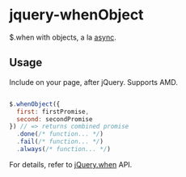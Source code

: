 jquery-whenObject
=================

$.when with objects, a la [async](https://github.com/caolan/async).

## Usage

Include on your page, after jQuery. Supports AMD.

```js

$.whenObject({
  first: firstPromise,
  second: secondPromise
}) // => returns combined promise
  .done(/* function... */)
  .fail(/* function... */)
  .always(/* function... */)

```

For details, refer to [jQuery.when](http://api.jquery.com/jQuery.when/) API.

